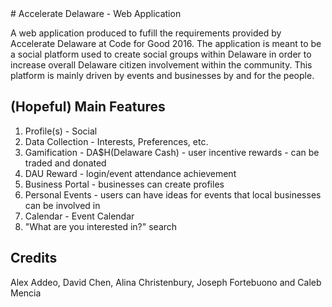 <snippet>
  <content>
# Accelerate Delaware - Web Application

A web application produced to fufill the requirements provided by Accelerate Delaware at Code for Good 2016. The application is meant to be a social platform used to create social groups within Delaware in order to increase overall Delaware citizen involvement within the community. This platform is mainly driven by events and businesses by and for the people.

## (Hopeful) Main Features

1. Profile(s) - Social
2. Data Collection - Interests, Preferences, etc.
3. Gamification - DA$H(Delaware Cash) - user incentive rewards - can be traded and donated
4. DAU Reward - login/event attendance achievement
5. Business Portal - businesses can create profiles
6. Personal Events - users can have ideas for events that local businesses can be involved in
7. Calendar - Event Calendar
8. "What are you interested in?" search

## Credits

Alex Addeo, David Chen, Alina Christenbury, Joseph Fortebuono and Caleb Mencia
